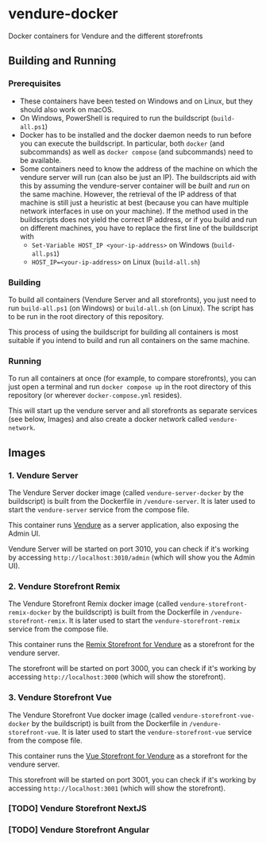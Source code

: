 # vendure-docker

Docker containers for Vendure and the different storefronts

## Building and Running

### Prerequisites

- These containers have been tested on Windows and on Linux, but they should also work on macOS.
- On Windows, PowerShell is required to run the buildscript (`build-all.ps1`)
- Docker has to be installed and the docker daemon needs to run before you can execute the buildscript. In particular,
  both `docker` (and subcommands) as well as `docker compose` (and subcommands) need to be available.
- Some containers need to know the address of the machine on which the vendure server will run (can also be just
  an IP). The buildscripts aid with this by assuming the vendure-server container will be _built_ and _run_ on the same
  machine. However, the retrieval of the IP address of that machine is still just a heuristic at best (because you can
  have multiple network interfaces in use on your machine). If the method used in the buildscripts does not yield the
  correct IP address, or if you build and run on different machines, you have to replace the first line of the
  buildscript with
    - `Set-Variable HOST_IP <your-ip-address>` on Windows (`build-all.ps1`)
    - `HOST_IP=<your-ip-address>` on Linux (`build-all.sh`)

### Building

To build all containers (Vendure Server and all storefronts), you just need to run `build-all.ps1` (on Windows)
or `build-all.sh` (on Linux). The script has to be run in the root directory of this repository.

This process of using the buildscript for building all containers is most suitable if you intend to build and run all
containers on the same machine.

### Running

To run all containers at once (for example, to compare storefronts), you can just open a terminal and
run `docker compose up` in the root directory of this repository (or wherever `docker-compose.yml` resides).

This will start up the vendure server and all storefronts as separate services (see below, Images) and also create a
docker network called `vendure-network`.

## Images

### 1. Vendure Server

The Vendure Server docker image (called `vendure-server-docker` by the buildscript) is built from the Dockerfile
in `/vendure-server`. It is later used to start the `vendure-server` service from the compose file.

This container runs [Vendure](https://www.vendure.io/) as a server application, also exposing the Admin UI.

Vendure Server will be started on port 3010, you can check if it's working by accessing `http://localhost:3010/admin`
(which will show you the Admin UI).

### 2. Vendure Storefront Remix

The Vendure Storefront Remix docker image (called `vendure-storefront-remix-docker` by the buildscript) is built from
the Dockerfile in `/vendure-storefront-remix`. It is later used to start the `vendure-storefront-remix` service from the
compose file.

This container runs the [Remix Storefront for Vendure](https://github.com/vendure-ecommerce/storefront-remix-starter) as
a storefront for the vendure server.

The storefront will be started on port 3000, you can check if it's working by accessing `http://localhost:3000` (which
will show the storefront).

### 3. Vendure Storefront Vue

The Vendure Storefront Vue docker image (called `vendure-storefront-vue-docker` by the buildscript) is built from the
Dockerfile in `/vendure-storefront-vue`. It is later used to start the `vendure-storefront-vue` service from the compose
file.

This container runs the [Vue Storefront for Vendure](https://docs.vuestorefront.io/vendure/) as a storefront for the
vendure server.

This storefront will be started on port 3001, you can check if it's working by accessing `http://localhost:3001` (which
will show the storefront).

### [TODO] Vendure Storefront NextJS

### [TODO] Vendure Storefront Angular
